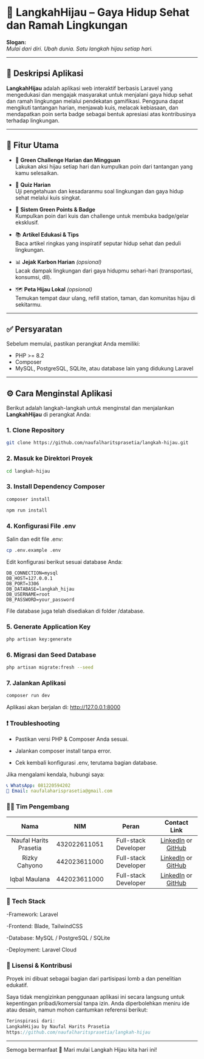 # 🌿 LangkahHijau – Gaya Hidup Sehat dan Ramah Lingkungan

**Slogan:**  
*Mulai dari diri. Ubah dunia. Satu langkah hijau setiap hari.*

---

## 📱 Deskripsi Aplikasi

**LangkahHijau** adalah aplikasi web interaktif berbasis Laravel yang mengedukasi dan mengajak masyarakat untuk menjalani gaya hidup sehat dan ramah lingkungan melalui pendekatan gamifikasi. Pengguna dapat mengikuti tantangan harian, menjawab kuis, melacak kebiasaan, dan mendapatkan poin serta badge sebagai bentuk apresiasi atas kontribusinya terhadap lingkungan.

---

## 🚀 Fitur Utama

- 🎯 **Green Challenge Harian dan Mingguan**  
  Lakukan aksi hijau setiap hari dan kumpulkan poin dari tantangan yang kamu selesaikan.

- 🧠 **Quiz Harian**  
  Uji pengetahuan dan kesadaranmu soal lingkungan dan gaya hidup sehat melalui kuis singkat.

- 🏅 **Sistem Green Points & Badge**  
  Kumpulkan poin dari kuis dan challenge untuk membuka badge/gelar eksklusif.

- 📚 **Artikel Edukasi & Tips**  
  Baca artikel ringkas yang inspiratif seputar hidup sehat dan peduli lingkungan.

- 📊 **Jejak Karbon Harian** *(opsional)*  
  Lacak dampak lingkungan dari gaya hidupmu sehari-hari (transportasi, konsumsi, dll).

- 🗺️ **Peta Hijau Lokal** *(opsional)*  
  Temukan tempat daur ulang, refill station, taman, dan komunitas hijau di sekitarmu.
---

## ✅ Persyaratan

Sebelum memulai, pastikan perangkat Anda memiliki:

- PHP >= 8.2  
- Composer  
- MySQL, PostgreSQL, SQLite, atau database lain yang didukung Laravel

---

## ⚙️ Cara Menginstal Aplikasi

Berikut adalah langkah-langkah untuk menginstal dan menjalankan **LangkahHijau** di perangkat Anda:

### 1. Clone Repository

```bash
git clone https://github.com/naufalharitsprasetia/langkah-hijau.git
```

### 2. Masuk ke Direktori Proyek

```bash
cd langkah-hijau
```

### 3. Install Dependency Composer

```bash
composer install
```
```bash
npm run install
```

### 4. Konfigurasi File .env

Salin dan edit file .env:

```bash
cp .env.example .env
```
Edit konfigurasi berikut sesuai database Anda:

```env
DB_CONNECTION=mysql
DB_HOST=127.0.0.1
DB_PORT=3306
DB_DATABASE=langkah_hijau
DB_USERNAME=root
DB_PASSWORD=your_password
```

File database juga telah disediakan di folder /database.

### 5. Generate Application Key

```bash
php artisan key:generate
```

### 6. Migrasi dan Seed Database

```bash
php artisan migrate:fresh --seed
```

### 7. Jalankan Aplikasi
```bash
composer run dev
```
Aplikasi akan berjalan di: http://127.0.0.1:8000

### ❗ Troubleshooting
- Pastikan versi PHP & Composer Anda sesuai.
  
- Jalankan composer install tanpa error.
  
- Cek kembali konfigurasi .env, terutama bagian database.

Jika mengalami kendala, hubungi saya:
```yaml
📞 WhatsApp: 081220594202  
📧 Email: naufalaharisprasetia@gmail.com
```

### 👨‍💻 Tim Pengembang

|          Nama          |      NIM     |       Peran            |                                                          Contact Link                                                            |
| :--------------------: | :----------: | :----------------:     | :----------------------------------------------------------------------------------------------------------------------------:   |
| Naufal Harits Prasetia | 432022611051 |  Full-stack Developer  | [LinkedIn](https://www.linkedin.com/in/naufal-harits-prasetia-35b443283/) or [GitHub](https://github.com/naufalharitsprasetia)   |
|      Rizky Cahyono     | 442023611000 |  Full-stack Developer  |      [LinkedIn](https://www.linkedin.com/in/rizky-cahyono-putra-67367a2a0/) or [GitHub](https://github.com/rizkycahyono97)       |
|      Iqbal Maulana     | 442023611000 |  Full-stack Developer  |        [LinkedIn](https://www.linkedin.com/in/iqbal-maulana-dev/) or [GitHub](https://github.com/cardinaldeacre)                 |

### 🧪 Tech Stack
-Framework: Laravel

-Frontend: Blade, TailwindCSS

-Database: MySQL / PostgreSQL / SQLite

-Deployment: Laravel Cloud

### 📜 Lisensi & Kontribusi

Proyek ini dibuat sebagai bagian dari partisipasi lomb  a dan penelitian edukatif.

Saya tidak mengizinkan penggunaan aplikasi ini secara langsung untuk kepentingan pribadi/komersial tanpa izin.
Anda diperbolehkan meniru ide atau desain, namun mohon cantumkan referensi berikut:

```csharp
Terinspirasi dari:
LangkahHijau by Naufal Harits Prasetia
https://github.com/naufalharitsprasetia/langkah-hijau
```

---- 
Semoga bermanfaat 🌱
Mari mulai Langkah Hijau kita hari ini!
